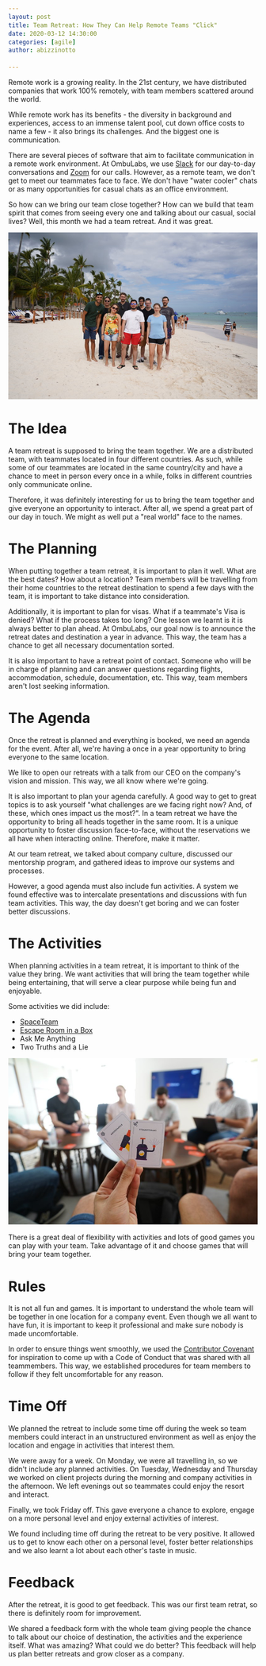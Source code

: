 ```yaml
---
layout: post
title: Team Retreat: How They Can Help Remote Teams "Click"
date: 2020-03-12 14:30:00
categories: [agile]
author: abizzinotto

---
```


Remote work is a growing reality. In the 21st century, we have distributed companies that work 100% remotely, with team members scattered around the world.

While remote work has its benefits - the diversity in background and experiences, access to an immense talent pool, cut down office costs to name a few - it also brings its challenges. And the biggest one is communication.

There are several pieces of software that aim to facilitate communication in a remote work environment. At OmbuLabs, we use [Slack](https://slack.com) for our day-to-day conversations and [Zoom](https://zoom.us/) for our calls. However, as a remote team, we don't get to meet our teammates face to face. We don't have "water cooler" chats or as many opportunities for casual chats as an office environment.

So how can we bring our team close together? How can we build that team spirit that comes from seeing every one and talking about our casual, social lives? Well, this month we had a team retreat. And it was great.

![Team Retreat Official](assets/images/team_retreat/team-retreat-official.jpg)

<!--more-->

# The Idea

A team retreat is supposed to bring the team together. We are a distributed team, with teammates located in four different countries. As such, while some of our teammates are located in the same country/city and have a chance to meet in person every once in a while, folks in different countries only communicate online.

Therefore, it was definitely interesting for us to bring the team together and give everyone an opportunity to interact. After all, we spend a great part of our day in touch. We might as well put a "real world" face to the names.

# The Planning

When putting together a team retreat, it is important to plan it well. What are the best dates? How about a location? Team members will be travelling from their home countries to the retreat destination to spend a few days with the team, it is important to take distance into consideration.

Additionally, it is important to plan for visas. What if a teammate's Visa is denied? What if the process takes too long? One lesson we learnt is it is always better to plan ahead. At OmbuLabs, our goal now is to announce the retreat dates and destination a year in advance. This way, the team has a chance to get all necessary documentation sorted.

It is also important to have a retreat point of contact. Someone who will be in charge of planning and can answer questions regarding flights, accommodation, schedule, documentation, etc. This way, team members aren't lost seeking information.

# The Agenda

Once the retreat is planned and everything is booked, we need an agenda for the event. After all, we're having a once in a year opportunity to bring everyone to the same location.

We like to open our retreats with a talk from our CEO on the company's vision and mission. This way, we all know where we're going.

It is also important to plan your agenda carefully. A good way to get to great topics is to ask yourself "what challenges are we facing right now? And, of these, which ones impact us the most?". In a team retreat we have the opportunity to bring all heads together in the same room. It is a unique opportunity to foster discussion face-to-face, without the reservations we all have when interacting online. Therefore, make it matter.

At our team retreat, we talked about company culture, discussed our mentorship program, and gathered ideas to improve our systems and processes. 

However, a good agenda must also include fun activities. A system we found effective was to intercalate presentations and discussions with fun team activities. This way, the day doesn't get boring and we can foster better discussions.

# The Activities

When planning activities in a team retreat, it is important to think of the value they bring. We want activities that will bring the team together while being entertaining, that will serve a clear purpose while being fun and enjoyable.

Some activities we did include:

- [SpaceTeam](http://playspaceteam.com)
- [Escape Room in a Box](http://www.escaperoominabox.com/en-us)
- Ask Me Anything
- Two Truths and a Lie

![Team Retreat Activity](assets/images/team_retreat/team-retreat-activities.jpg)

There is a great deal of flexibility with activities and lots of good games you can play with your team. Take advantage of it and choose games that will bring your team together.

# Rules

It is not all fun and games. It is important to understand the whole team will be together in one location for a company event. Even though we all want to have fun, it is important to keep it professional and make sure nobody is made uncomfortable. 

In order to ensure things went smoothly, we used the [Contributor Covenant](https://www.contributor-covenant.org/) for inspiration to come up with a Code of Conduct that was shared with all teammembers. This way, we established procedures for team members to follow if they felt uncomfortable for any reason.

# Time Off

We planned the retreat to include some time off during the week so team members could interact in an unstructured environment as well as enjoy the location and engage in activities that interest them.

We were away for a week. On Monday, we were all travelling in, so we didn't include any planned activities. On Tuesday, Wednesday and Thursday we worked on client projects during the morning and company activities in the afternoon. We left evenings out so teammates could enjoy the resort and interact.

Finally, we took Friday off. This gave everyone a chance to explore, engage on a more personal level and enjoy external activities of interest. 

We found including time off during the retreat to be very positive. It allowed us to get to know each other on a personal level, foster better relationships and we also learnt a lot about each other's taste in music.

# Feedback

After the retreat, it is good to get feedback. This was our first team retrat, so there is definitely room for improvement.

We shared a feedback form with the whole team giving people the chance to talk about our choice of destination, the activities and the experience itself. What was amazing? What could we do better? This feedback will help us plan better retreats and grow closer as a company.
